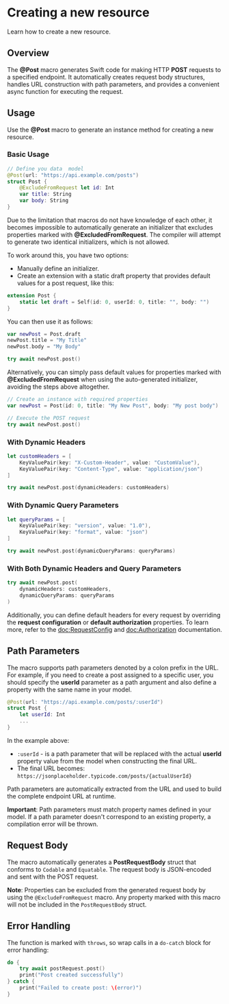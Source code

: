 # Creating a new resource
Learn how to create a new resource.

## Overview

The **@Post** macro generates Swift code for making HTTP **POST** requests to a specified endpoint. It automatically creates request body structures, handles URL construction with path parameters, and provides a convenient async function for executing the request.

## Usage

Use the **@Post** macro to generate an instance method for creating a new resource.

### Basic Usage

```swift
// Define you data  model
@Post(url: "https://api.example.com/posts")
struct Post {
    @ExcludeFromRequest let id: Int
    var title: String
    var body: String
}
```

Due to the limitation that macros do not have knowledge of each other, it becomes impossible to automatically generate an initializer that excludes properties marked with **@ExcludedFromRequest**. The compiler will attempt to generate two identical initializers, which is not allowed.

To work around this, you have two options:

- Manually define an initializer.
- Create an extension with a static draft property that provides default values for a post request, like this:

```swift
extension Post {
    static let draft = Self(id: 0, userId: 0, title: "", body: "")
}
```

You can then use it as follows:

```swift
var newPost = Post.draft
newPost.title = "My Title"
newPost.body = "My Body"

try await newPost.post()

```

Alternatively, you can simply pass default values for properties marked with **@ExcludedFromRequest** when using the auto-generated initializer, avoiding the steps above altogether.

```swift
// Create an instance with required properties
var newPost = Post(id: 0, title: "My New Post", body: "My post body")

// Execute the POST request
try await newPost.post()
```

### With Dynamic Headers

```swift
let customHeaders = [
    KeyValuePair(key: "X-Custom-Header", value: "CustomValue"),
    KeyValuePair(key: "Content-Type", value: "application/json")
]

try await newPost.post(dynamicHeaders: customHeaders)
```

### With Dynamic Query Parameters

```swift
let queryParams = [
    KeyValuePair(key: "version", value: "1.0"),
    KeyValuePair(key: "format", value: "json")
]

try await newPost.post(dynamicQueryParams: queryParams)
```

### With Both Dynamic Headers and Query Parameters

```swift
try await newPost.post(
    dynamicHeaders: customHeaders,
    dynamicQueryParams: queryParams
)
```

Additionally, you can define default headers for every request by overriding the **request configuration** or **default authorization** properties. To learn more, refer to the <doc:RequestConfig> and <doc:Authorization> documentation.


## Path Parameters

The macro supports path parameters denoted by a colon prefix in the URL. For example, if you need to create a post assigned to a specific user, you should specify the **userId** parameter as a path argument and also define a property with the same name in your model.  

```swift
@Post(url: "https://api.example.com/posts/:userId")
struct Post {
    let userId: Int
    ...
}
```

In the example above:
 
- `:userId` -  is a path parameter that will be replaced with the actual **userId** property value from the model when constructing the final URL.
- The final URL becomes: `https://jsonplaceholder.typicode.com/posts/{actualUserId}`

Path parameters are automatically extracted from the URL and used to build the complete endpoint URL at runtime.

**Important**: Path parameters must match property names defined in your model. If a path parameter doesn't correspond to an existing property, a compilation error will be thrown.


## Request Body

The macro automatically generates a **PostRequestBody** struct that conforms to `Codable` and `Equatable`. The request body is JSON-encoded and sent with the POST request.

**Note**: Properties can be excluded from the generated request body by using the `@ExcludeFromRequest` macro. Any property marked with this macro will not be included in the `PostRequestBody` struct.


## Error Handling

The function is marked with `throws`, so wrap calls in a `do-catch` block for error handling:

```swift
do {
    try await postRequest.post()
    print("Post created successfully")
} catch {
    print("Failed to create post: \(error)")
}
```
